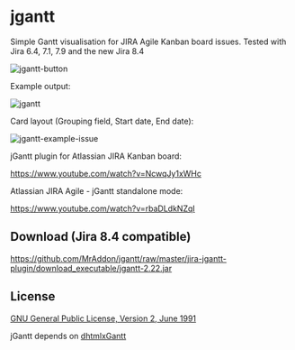 # jgantt

Simple Gantt visualisation for JIRA Agile Kanban board issues. Tested with Jira 6.4, 7.1, 7.9 and the new Jira 8.4

![jgantt-button](https://cloud.githubusercontent.com/assets/4956006/14389634/ddc815c4-fdb3-11e5-91a5-9f44fe7b1c50.png)

Example output:

![jgantt](https://cloud.githubusercontent.com/assets/4956006/14389671/0c4429d8-fdb4-11e5-8eca-891fefc8e806.png)

Card layout (Grouping field, Start date, End date):

![jgantt-example-issue](https://cloud.githubusercontent.com/assets/4956006/14398082/b5b67750-fde1-11e5-8091-7439ebddb23b.png)

jGantt plugin for Atlassian JIRA Kanban board:

https://www.youtube.com/watch?v=NcwqJy1xWHc

Atlassian JIRA Agile - jGantt standalone mode:

https://www.youtube.com/watch?v=rbaDLdkNZqI

## Download (Jira 8.4 compatible)

https://github.com/MrAddon/jgantt/raw/master/jira-jgantt-plugin/download_executable/jgantt-2.22.jar

## License

[GNU General Public License, Version 2, June 1991](http://www.gnu.org/licenses/gpl-2.0-standalone.html)

jGantt depends on [dhtmlxGantt](http://dhtmlx.com/docs/products/dhtmlxGantt/)

